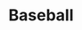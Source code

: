 ---
title: "Baseball"
collection: activities
type: interest
# permalink: /work-experiences/computing-fundamentals-ta-neu/ 
# role: Founder
# period: Sep 2023 - Present
authors: 
bookcover: 
classes: wide
# description: <p><ul><li>.</li><li>Assisted in cleaning and straightening community spaces.</ul></p>
---
